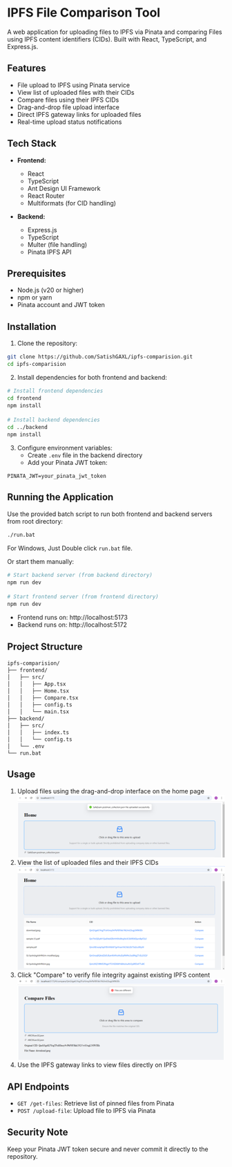 # IPFS File Comparison Tool

A web application for uploading files to IPFS via Pinata and comparing Files using IPFS content identifiers (CIDs). Built with React, TypeScript, and Express.js.

## Features

- File upload to IPFS using Pinata service
- View list of uploaded files with their CIDs
- Compare files using their IPFS CIDs
- Drag-and-drop file upload interface
- Direct IPFS gateway links for uploaded files
- Real-time upload status notifications

## Tech Stack

- **Frontend:**
  - React
  - TypeScript
  - Ant Design UI Framework
  - React Router
  - Multiformats (for CID handling)

- **Backend:**
  - Express.js
  - TypeScript
  - Multer (file handling)
  - Pinata IPFS API

## Prerequisites

- Node.js (v20 or higher)
- npm or yarn
- Pinata account and JWT token

## Installation

1. Clone the repository:
```bash
git clone https://github.com/SatishGAXL/ipfs-comparision.git
cd ipfs-comparision
```

2. Install dependencies for both frontend and backend:
```bash
# Install frontend dependencies
cd frontend
npm install

# Install backend dependencies
cd ../backend
npm install
```

3. Configure environment variables:
   - Create `.env` file in the backend directory
   - Add your Pinata JWT token:
```
PINATA_JWT=your_pinata_jwt_token
```

## Running the Application

Use the provided batch script to run both frontend and backend servers from root directory:

```bash
./run.bat
```

For Windows, Just Double click `run.bat` file.

Or start them manually:

```bash
# Start backend server (from backend directory)
npm run dev

# Start frontend server (from frontend directory)
npm run dev
```

- Frontend runs on: http://localhost:5173
- Backend runs on: http://localhost:5172

## Project Structure

```
ipfs-comparision/
├── frontend/
│   ├── src/
│   │   ├── App.tsx
│   │   ├── Home.tsx
│   │   ├── Compare.tsx
│   │   ├── config.ts
│   │   └── main.tsx
├── backend/
│   ├── src/
│   │   ├── index.ts
│   │   └── config.ts
│   └── .env
└── run.bat
```

## Usage

1. Upload files using the drag-and-drop interface on the home page
    ![Uploading to IPFS](images/upload.png)
2. View the list of uploaded files and their IPFS CIDs
    ![List of Uploaded Files](images/home.png)
3. Click "Compare" to verify file integrity against existing IPFS content
    ![Compare Files with Uploaded Files](images/comparision.png)
4. Use the IPFS gateway links to view files directly on IPFS

## API Endpoints

- `GET /get-files`: Retrieve list of pinned files from Pinata
- `POST /upload-file`: Upload file to IPFS via Pinata

## Security Note

Keep your Pinata JWT token secure and never commit it directly to the repository.
